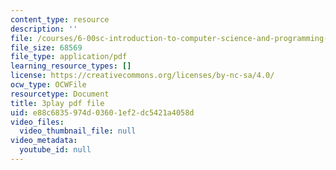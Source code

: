 ```yaml
---
content_type: resource
description: ''
file: /courses/6-00sc-introduction-to-computer-science-and-programming-spring-2011/e88c6835974d03601ef2dc5421a4058d_88fqFjfxgwI.pdf
file_size: 68569
file_type: application/pdf
learning_resource_types: []
license: https://creativecommons.org/licenses/by-nc-sa/4.0/
ocw_type: OCWFile
resourcetype: Document
title: 3play pdf file
uid: e88c6835-974d-0360-1ef2-dc5421a4058d
video_files:
  video_thumbnail_file: null
video_metadata:
  youtube_id: null
---
```

